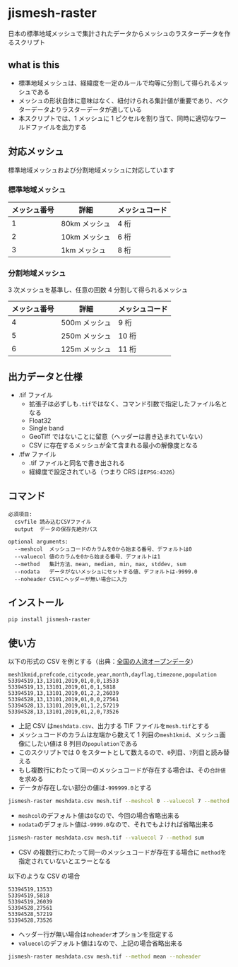 # jismesh-raster

日本の標準地域メッシュで集計されたデータからメッシュのラスターデータを作るスクリプト

## what is this

-   標準地域メッシュは、経緯度を一定のルールで均等に分割して得られるメッシュである
-   メッシュの形状自体に意味はなく、紐付けられる集計値が重要であり、ベクターデータよりラスターデータが適している
-   本スクリプトでは、1 メッシュに 1 ピクセルを割り当て、同時に適切なワールドファイルを出力する

## 対応メッシュ

標準地域メッシュおよび分割地域メッシュに対応しています

### 標準地域メッシュ

| メッシュ番号 | 詳細          | メッシュコード |
| ------------ | ------------- | -------------- |
| 1            | 80km メッシュ | 4 桁           |
| 2            | 10km メッシュ | 6 桁           |
| 3            | 1km メッシュ  | 8 桁           |

### 分割地域メッシュ

3 次メッシュを基準し、任意の回数 4 分割して得られるメッシュ

| メッシュ番号 | 詳細          | メッシュコード |
| ------------ | ------------- | -------------- |
| 4            | 500m メッシュ | 9 桁           |
| 5            | 250m メッシュ | 10 桁          |
| 6            | 125m メッシュ | 11 桁          |

## 出力データと仕様

-   .tif ファイル
    -   拡張子は必ずしも`.tif`ではなく、コマンド引数で指定したファイル名となる
    -   Float32
    -   Single band
    -   GeoTiff ではないことに留意（ヘッダーは書き込まれていない）
    -   CSV に存在するメッシュが全て含まれる最小の解像度となる
-   .tfw ファイル
    -   .tif ファイルと同名で書き出される
    -   経緯度で設定されている（つまり CRS は`EPSG:4326`）

## コマンド

```
必須項目:
  csvfile 読み込むCSVファイル
  output  データの保存先絶対パス

optional arguments:
  --meshcol  メッシュコードのカラムを0から始まる番号、デフォルトは0
  --valuecol 値のカラムを0から始まる番号、デフォルトは1
  --method   集計方法、mean, median, min, max, stddev, sum
  --nodata   データがないメッシュにセットする値、デフォルトは-9999.0
  --noheader CSVにヘッダーが無い場合に入力
```

## インストール

```sh
pip install jismesh-raster
```

## 使い方

以下の形式の CSV を例とする（出典：[全国の人流オープンデータ](https://www.geospatial.jp/ckan/dataset/mlit-1km-fromto)）

```csv
mesh1kmid,prefcode,citycode,year,month,dayflag,timezone,population
53394519,13,13101,2019,01,0,0,13533
53394519,13,13101,2019,01,0,1,5818
53394519,13,13101,2019,01,2,2,26039
53394528,13,13101,2019,01,0,0,27561
53394528,13,13101,2019,01,1,2,57219
53394528,13,13101,2019,01,2,0,73526
```

-   上記 CSV は`meshdata.csv`、出力する TIF ファイルを`mesh.tif`とする
-   メッシュコードのカラムは左端から数えて 1 列目の`mesh1kmid`、メッシュ画像にしたい値は 8 列目の`population`である
-   このスクリプトでは 0 をスタートとして数えるので、`0`列目、`7`列目と読み替える
-   もし複数行にわたって同一のメッシュコードが存在する場合は、その`合計値`を求める
-   データが存在しない部分の値は`-999999.0`とする

```sh
jismesh-raster meshdata.csv mesh.tif --meshcol 0 --valuecol 7 --method sum --nodata -999999.0
```

-   `meshcol`のデフォルト値は`0`なので、今回の場合省略出来る
-   `nodata`のデフォルト値は`-9999.0`なので、それでもよければ省略出来る

```sh
jismesh-raster meshdata.csv mesh.tif --valuecol 7 --method sum
```

-   CSV の複数行にわたって同一のメッシュコードが存在する場合に `method`を指定されていないとエラーとなる

以下のような CSV の場合

```csv
53394519,13533
53394519,5818
53394519,26039
53394528,27561
53394528,57219
53394528,73526
```

-   ヘッダー行が無い場合は`noheader`オプションを指定する
-   `valuecol`のデフォルト値は`1`なので、上記の場合省略出来る

```sh
jismesh-raster meshdata.csv mesh.tif --method mean --noheader
```
